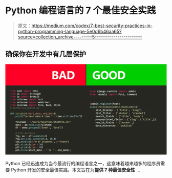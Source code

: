 # Python 编程语言的 7 个最佳安全实践

> 原文：<https://medium.com/codex/7-best-security-practices-in-python-programming-language-5e0d6b46aa65?source=collection_archive---------5----------------------->

## 确保你在开发中有几层保护

![](img/38da595977d51cbc3f4c3d72ac20aa5c.png)

Python 已经迅速成为当今最流行的编程语言之一，这意味着越来越多的程序员需要 Python 开发的安全最佳实践。本文旨在为**提供 7 种最佳安全性** …